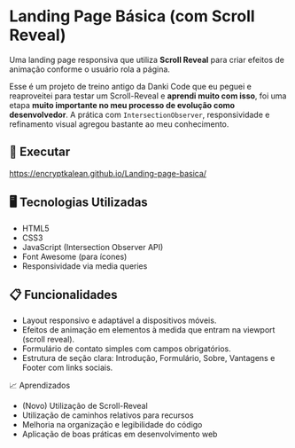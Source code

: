 # Landing Page Básica (com Scroll Reveal)

Uma landing page responsiva que utiliza **Scroll Reveal** para criar efeitos de animação conforme o usuário rola a página.

Esse é um projeto de treino antigo da Danki Code que eu peguei e reaproveitei para testar um Scroll-Reveal e **aprendi muito com isso**, foi uma etapa **muito importante no meu processo de evolução como desenvolvedor**. A prática com `IntersectionObserver`, responsividade e refinamento visual agregou bastante ao meu conhecimento.

## 🚀 Executar

https://encryptkalean.github.io/Landing-page-basica/

## 🖥️ Tecnologias Utilizadas

- HTML5
- CSS3
- JavaScript (Intersection Observer API)
- Font Awesome (para ícones)
- Responsividade via media queries

## 📋 Funcionalidades

- Layout responsivo e adaptável a dispositivos móveis.
- Efeitos de animação em elementos à medida que entram na viewport (scroll reveal).
- Formulário de contato simples com campos obrigatórios.
- Estrutura de seção clara: Introdução, Formulário, Sobre, Vantagens e Footer com links sociais.

📈 Aprendizados

- (Novo) Utilização de Scroll-Reveal
- Utilização de caminhos relativos para recursos
- Melhoria na organização e legibilidade do código
- Aplicação de boas práticas em desenvolvimento web